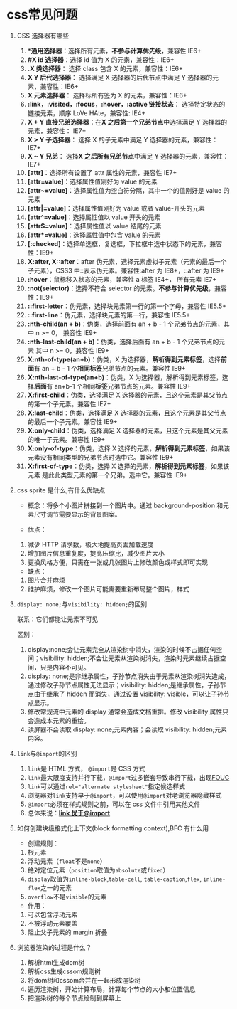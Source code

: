 # css常见问题

1. CSS 选择器有哪些
   1. ***通用选择器**：选择所有元素，**不参与计算优先级**，兼容性 IE6+
   2. **#X id 选择器**：选择 id 值为 X 的元素，兼容性：IE6+
   3. **.X 类选择器**： 选择 class 包含 X 的元素，兼容性：IE6+
   4. **X Y 后代选择器**： 选择满足 X 选择器的后代节点中满足 Y 选择器的元素，兼容性：IE6+
   5. **X 元素选择器**： 选择标所有签为 X 的元素，兼容性：IE6+
   6. **:link，:visited，:focus，:hover，:active 链接状态**： 选择特定状态的链接元素，顺序 LoVe HAte，兼容性: IE4+
   7. **X + Y 直接兄弟选择器**：在**X 之后第一个兄弟节点**中选择满足 Y 选择器的元素，兼容性： IE7+
   8. **X > Y 子选择器**： 选择 X 的子元素中满足 Y 选择器的元素，兼容性： IE7+
   9. **X ~ Y 兄弟**： 选择**X 之后所有兄弟节点**中满足 Y 选择器的元素，兼容性： IE7+
   10. **[attr]**：选择所有设置了 attr 属性的元素，兼容性 IE7+
   11. **[attr=value]**：选择属性值刚好为 value 的元素
   12. **[attr~=value]**：选择属性值为空白符分隔，其中一个的值刚好是 value 的元素
   13. **[attr|=value]**：选择属性值刚好为 value 或者 value-开头的元素
   14. **[attr^=value]**：选择属性值以 value 开头的元素
   15. **[attr$=value]**：选择属性值以 value 结尾的元素
   16. **[attr\*=value]**：选择属性值中包含 value 的元素
   17. **[:checked]**：选择单选框，复选框，下拉框中选中状态下的元素，兼容性：IE9+
   18. **X:after, X::after**：after 伪元素，选择元素虚拟子元素（元素的最后一个子元素），CSS3 中::表示伪元素。兼容性:after 为 IE8+，::after 为 IE9+
   19. **:hover**：鼠标移入状态的元素，兼容性 a 标签 IE4+， 所有元素 IE7+
   20. **:not(selector)**：选择不符合 selector 的元素。**不参与计算优先级**，兼容性：IE9+
   21. **::first-letter**：伪元素，选择块元素第一行的第一个字母，兼容性 IE5.5+
   22. **::first-line**：伪元素，选择块元素的第一行，兼容性 IE5.5+
   23. **:nth-child(an + b)**：伪类，选择前面有 an + b - 1 个兄弟节点的元素，其中 n >= 0， 兼容性 IE9+
   24. **:nth-last-child(an + b)**：伪类，选择后面有 an + b - 1 个兄弟节点的元素 其中 n >= 0，兼容性 IE9+
   25. **X:nth-of-type(an+b)**：伪类，X 为选择器，**解析得到元素标签**，选择**前面**有 an + b - 1 个**相同标签**兄弟节点的元素。兼容性 IE9+
   26. **X:nth-last-of-type(an+b)**：伪类，X 为选择器，解析得到元素标签，选择**后面**有 an+b-1 个相同**标签**兄弟节点的元素。兼容性 IE9+
   27. **X:first-child**：伪类，选择满足 X 选择器的元素，且这个元素是其父节点的第一个子元素。兼容性 IE7+
   28. **X:last-child**：伪类，选择满足 X 选择器的元素，且这个元素是其父节点的最后一个子元素。兼容性 IE9+
   29. **X:only-child**：伪类，选择满足 X 选择器的元素，且这个元素是其父元素的唯一子元素。兼容性 IE9+
   30. **X:only-of-type**：伪类，选择 X 选择的元素，**解析得到元素标签**，如果该元素没有相同类型的兄弟节点时选中它。兼容性 IE9+
   31. **X:first-of-type**：伪类，选择 X 选择的元素，**解析得到元素标签**，如果该元素 是此此类型元素的第一个兄弟。选中它。兼容性 IE9+

2. css sprite 是什么,有什么优缺点

   - 概念：将多个小图片拼接到一个图片中。通过 background-position 和元素尺寸调节需要显示的背景图案。

   - 优点：

   1. 减少 HTTP 请求数，极大地提高页面加载速度
   2. 增加图片信息重复度，提高压缩比，减少图片大小
   3. 更换风格方便，只需在一张或几张图片上修改颜色或样式即可实现

   - 缺点：

   1. 图片合并麻烦
   2. 维护麻烦，修改一个图片可能需要重新布局整个图片，样式

3. `display: none;`与`visibility: hidden;`的区别

   联系：它们都能让元素不可见

   区别：

   1. display:none;会让元素完全从渲染树中消失，渲染的时候不占据任何空间；visibility: hidden;不会让元素从渲染树消失，渲染时元素继续占据空间，只是内容不可见。
   2. display: none;是非继承属性，子孙节点消失由于元素从渲染树消失造成，通过修改子孙节点属性无法显示；visibility: hidden;是继承属性，子孙节点由于继承了 hidden 而消失，通过设置 visibility: visible，可以让子孙节点显示。
   3. 修改常规流中元素的 display 通常会造成文档重排。修改 visibility 属性只会造成本元素的重绘。
   4. 读屏器不会读取 display: none;元素内容；会读取 visibility: hidden;元素内容。

4. `link`与`@import`的区别

   1. `link`是 HTML 方式， `@import`是 CSS 方式
   2. `link`最大限度支持并行下载，`@import`过多嵌套导致串行下载，出现[FOUC](http://www.bluerobot.com/web/css/fouc.asp/)
   3. `link`可以通过`rel="alternate stylesheet"`指定候选样式
   4. 浏览器对`link`支持早于`@import`，可以使用`@import`对老浏览器隐藏样式
   5. `@import`必须在样式规则之前，可以在 css 文件中引用其他文件
   6. 总体来说：**[link 优于@import](http://www.stevesouders.com/blog/2009/04/09/dont-use-import/)**

5. 如何创建块级格式化上下文(block formatting context),BFC 有什么用

   - 创建规则：

   1. 根元素
   2. 浮动元素（`float`不是`none`）
   3. 绝对定位元素（`position`取值为`absolute`或`fixed`）
   4. `display`取值为`inline-block`,`table-cell`, `table-caption`,`flex`, `inline-flex`之一的元素
   5. `overflow`不是`visible`的元素

   - 作用：

   1. 可以包含浮动元素
   2. 不被浮动元素覆盖
   3. 阻止父子元素的 margin 折叠

6. 浏览器渲染的过程是什么？
   1. 解析html生成dom树
   2. 解析css生成cssom规则树
   3. 将dom树和cssom合并在一起形成渲染树
   4. 遍历渲染树，开始计算布局，计算每个节点的大小和位置信息
   5. 把渲染树的每个节点绘制到屏幕上